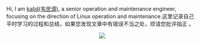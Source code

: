 Hi, I am [kalid(韦世滴)](/about/ "ABOUT ME"), a senior operation and maintenance engineer, focusing on the direction of Linux operation and maintenance.这里记录自己平时学习的过程和总结，如果您发现文章中有错误不当之处，烦请您批评指正 。
<div align=center><img src="https://res.cloudinary.com/kalid/image/upload/blog/img/goto.gif"/></div>